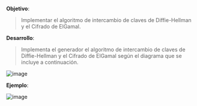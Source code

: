 __Objetivo__: 

> Implementar el algoritmo de intercambio de claves de Diffie-Hellman y el Cifrado de ElGamal.


__Desarrollo__:


> Implementa el generador el algoritmo de intercambio de claves de Diffie-Hellman y el Cifrado de
ElGamal según el diagrama que se incluye a continuación.


![image](https://user-images.githubusercontent.com/72351056/182037575-0349c378-1ce6-4526-8aa2-210672222fba.png)


__Ejemplo__:

![image](https://user-images.githubusercontent.com/72351056/182037589-66d4e370-deac-442e-8b65-4951dbd7ebbc.png)
